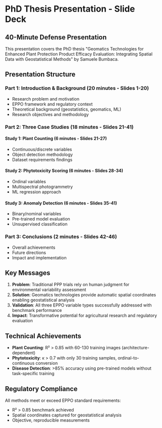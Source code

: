 # PhD Thesis Presentation - Slide Deck
## 40-Minute Defense Presentation

This presentation covers the PhD thesis "Geomatics Technologies for Enhanced Plant Protection Product Efficacy Evaluation: Integrating Spatial Data with Geostatistical Methods" by Samuele Bumbaca.

## Presentation Structure

### Part 1: Introduction & Background (20 minutes - Slides 1-20)
- Research problem and motivation
- EPPO framework and regulatory context
- Theoretical background (geostatistics, geomatics, ML)
- Research objectives and methodology

### Part 2: Three Case Studies (18 minutes - Slides 21-41)
#### Study 1: Plant Counting (6 minutes - Slides 21-27)
- Continuous/discrete variables
- Object detection methodology
- Dataset requirements findings

#### Study 2: Phytotoxicity Scoring (6 minutes - Slides 28-34)
- Ordinal variables
- Multispectral photogrammetry
- ML regression approach

#### Study 3: Anomaly Detection (6 minutes - Slides 35-41)
- Binary/nominal variables
- Pre-trained model evaluation
- Unsupervised classification

### Part 3: Conclusions (2 minutes - Slides 42-46)
- Overall achievements
- Future directions
- Impact and implementation

## Key Messages

1. **Problem**: Traditional PPP trials rely on human judgment for environmental variability assessment
2. **Solution**: Geomatics technologies provide automatic spatial coordinates enabling geostatistical analysis
3. **Validation**: All three EPPO variable types successfully addressed with benchmark performance
4. **Impact**: Transformative potential for agricultural research and regulatory evaluation

## Technical Achievements

- **Plant Counting**: R² > 0.85 with 60-130 training images (architecture-dependent)
- **Phytotoxicity**: κ > 0.7 with only 30 training samples, ordinal-to-continuous conversion
- **Disease Detection**: >85% accuracy using pre-trained models without task-specific training

## Regulatory Compliance

All methods meet or exceed EPPO standard requirements:
- R² > 0.85 benchmark achieved
- Spatial coordinates captured for geostatistical analysis
- Objective, reproducible measurements
